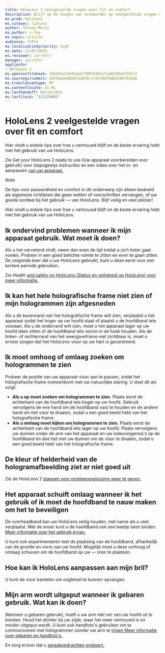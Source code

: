 ```yaml
---
title: HoloLens 2 veelgestelde vragen over fit en comfort
description: Blijf op de hoogte van antwoorden op veelgestelde vragen over hoe u uw HoloLens 2 en vertrouwd blijft met mixed reality ervaring.
ms.prod: hololens
ms.sitesec: library
author: Teresa-Motiv
ms.author: v-tea
ms.topic: article
audience: ItPro
ms.localizationpriority: high
ms.date: 11/07/2019
ms.reviewer: jarrettr
manager: jarrettr
appliesto:
- HoloLens 2
ms.openlocfilehash: 158354c23e93abe770875491af1ab559e47557a7
ms.sourcegitcommit: ad53ba5edd567a18f0c172578d78db3190701650
ms.translationtype: MT
ms.contentlocale: nl-NL
ms.lasthandoff: 04/19/2021
ms.locfileid: "111379461"
---
```

# <a name="hololens-2-fit-and-comfort-frequently-asked-questions"></a>HoloLens 2 veelgestelde vragen over fit en comfort

Hier vindt u enkele tips over hoe u vertrouwd blijft en de beste ervaring hebt met het gebruik van uw HoloLens.

Zie Get your HoloLens 2 ready to use (Uw apparaat voorbereiden voor gebruik) voor stapsgewijs instructies en een video over het in- en aanpassen [van uw apparaat.](hololens2-setup.md)

> [!NOTE]
> De tips voor passendheid en comfort in dit onderwerp zijn alleen bedoeld als algemene richtlijnen die geen wetten of voorschriften vervangen, of uw goede oordeel bij het gebruik &mdash; van HoloLens. Blijf veilig en veel plezier!

Hier vindt u enkele tips over hoe u vertrouwd blijft en de beste ervaring hebt met het gebruik van uw HoloLens.

## <a name="im-experiencing-discomfort-when-i-use-my-device-what-should-i-do"></a>Ik ondervind problemen wanneer ik mijn apparaat gebruik. Wat moet ik doen?

Als u het vervelend vindt, neem dan even de tijd totdat u zich beter gaat voelen. Probeer in een goed belichte ruimte te zitten en even te gaan zitten. De volgende keer dat u uw HoloLens gebruikt, kunt u deze eerst voor een kortere periode gebruiken.

Zie Health [and safety on HoloLens (Status en veiligheid op HoloLens) voor meer informatie.](https://go.microsoft.com/fwlink/p/?LinkId=746661)

## <a name="i-cant-see-the-whole-holographic-frame-or-my-holograms-are-cut-off"></a>Ik kan het hele holografische frame niet zien of mijn hologrammen zijn afgesneden

Als u de bovenrand van het holografische frame wilt zien, verplaatst u het apparaat zodat het hoger op uw hoofd staat of plaatst u de hoofdband iets vooraan. Als u de onderrand wilt zien, moet u het apparaat lager op uw hoofd laten zitten of de hoofdband iets voorin in de hoek houden. Als de linker- of rechterrand van het weergaveframe niet zichtbaar is, moet u ervoor zorgen dat het HoloLens-visor op uw hart is gecentreerd.

## <a name="i-need-to-look-up-or-down-to-see-holograms"></a>Ik moet omhoog of omlaag zoeken om hologrammen te zien

Probeer de positie van uw apparaat-visor aan te passen, zodat het holografische frame overeenkomt met uw natuurlijke staring. U doet dit als volgt:

- **Als u op moet zoeken om hologrammen te zien.** Plaats eerst de achterkant van de hoofdband iets hoger op uw hoofd. Gebruik vervolgens de ene hand om de hoofdband vast te houden en de andere hand om het visor te draaien, zodat u een goed beeld hebt van het holografische frame.
- **Als u omlaag moet kijken om hologrammen te zien.** Plaats eerst de achterkant van de hoofdband iets lager op uw hoofd. Plaats vervolgens uw duimen onder de arm van het apparaat en uw indexvingerma's op de hoofdband en doe het met uw duimen om de visor te draaien, zodat u een goed beeld hebt van het holografische frame.

## <a name="hologram-image-color-or-brightness-does-not-look-right"></a>De kleur of helderheid van de hologramafbeelding ziet er niet goed uit

Zie de HoloLens 2 [stappen voor probleemoplossing weer te geven.](hololens2-display.md)

## <a name="the-device-slides-down-when-im-using-it-or-i-need-to-make-the-headband-too-tight-to-keep-it-secure"></a>Het apparaat schuift omlaag wanneer ik het gebruik of ik moet de hoofdband te nauw maken om het te beveiligen

De overheadband kan uw HoloLens veilig houden, met name als u veel verplaatst. Met de snoer kunt u de hoofdband ook een beetje laten binden. [Meer informatie over het gebruik ervan.](hololens2-setup.md#adjust-fit)

U kunt ook experimenteren met de plaatsing van de hoofdband, afhankelijk van de grootte en vorm van uw hoofd. Mogelijk moet u deze omhoog of omlaag schuiven om de hoofdband op uw &mdash; oren te plaatsen.

## <a name="how-can-i-adjust-hololens-to-fit-with-my-glasses"></a>Hoe kan ik HoloLens aanpassen aan mijn bril?

U kunt de visor kantelen om oogletsel te kunnen opvangen.

## <a name="my-arm-gets-tired-when-i-use-gestures-what-can-i-do"></a>Mijn arm wordt uitgeput wanneer ik gebaren gebruik. Wat kan ik doen?

Wanneer u gebaren gebruikt, hoeft u uw arm niet ver van uw hoofd uit te breiden. Houd het dichter bij uw zijde, waar het meer vertrouwd is en minder uitgeput wordt. U kunt ook handfoto's gebruiken om te communiceren met hologrammen zonder uw arm te [hijsen Meer informatie over gebaren en handfoto's.](hololens2-basic-usage.md#the-hand-tracking-frame)

En zorg ervoor dat u [spraakopdrachten probeert.](hololens-cortana.md)
